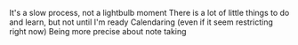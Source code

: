 It's a slow process, not a lightbulb moment
There is a lot of little things to do and learn, but not until I'm ready
Calendaring (even if it seem restricting right now)
Being more precise about note taking
